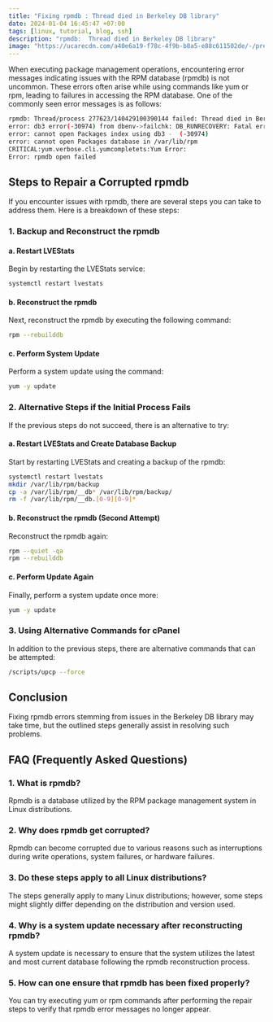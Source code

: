 ```yaml
---
title: "Fixing rpmdb : Thread died in Berkeley DB library"
date: 2024-01-04 16:45:47 +07:00
tags: [linux, tutorial, blog, ssh]
description: "rpmdb:  Thread died in Berkeley DB library"
image: "https://ucarecdn.com/a40e6a19-f78c-4f9b-b8a5-e88c611502de/-/preview/500x500/-/quality/smart/-/format/auto/"
---
```


When executing package management operations, encountering error messages indicating issues with the RPM database (rpmdb) is not uncommon. These errors often arise while using commands like yum or rpm, leading to failures in accessing the RPM database. One of the commonly seen error messages is as follows:

```bash
rpmdb: Thread/process 277623/140429100390144 failed: Thread died in Berkeley DB library
error: db3 error(-30974) from dbenv->failchk: DB_RUNRECOVERY: Fatal error, run database recovery
error: cannot open Packages index using db3 -  (-30974)
error: cannot open Packages database in /var/lib/rpm
CRITICAL:yum.verbose.cli.yumcompletets:Yum Error: 
Error: rpmdb open failed
```

## **Steps to Repair a Corrupted rpmdb**

If you encounter issues with rpmdb, there are several steps you can take to address them. Here is a breakdown of these steps:

### **1. Backup and Reconstruct the rpmdb**

#### **a. Restart LVEStats**

Begin by restarting the LVEStats service:

```bash
systemctl restart lvestats
```

#### **b. Reconstruct the rpmdb**

Next, reconstruct the rpmdb by executing the following command:

```bash
rpm --rebuilddb
```

#### **c. Perform System Update**

Perform a system update using the command:

```bash
yum -y update
```

### **2. Alternative Steps if the Initial Process Fails**

If the previous steps do not succeed, there is an alternative to try:

#### **a. Restart LVEStats and Create Database Backup**

Start by restarting LVEStats and creating a backup of the rpmdb:

```bash
systemctl restart lvestats
mkdir /var/lib/rpm/backup
cp -a /var/lib/rpm/__db* /var/lib/rpm/backup/
rm -f /var/lib/rpm/__db.[0-9][0-9]*
```

#### **b. Reconstruct the rpmdb (Second Attempt)**

Reconstruct the rpmdb again:

```bash
rpm --quiet -qa
rpm --rebuilddb
```

#### **c. Perform Update Again**

Finally, perform a system update once more:

```bash
yum -y update
```

### **3. Using Alternative Commands for cPanel**

In addition to the previous steps, there are alternative commands that can be attempted:

```bash
/scripts/upcp --force
```

## **Conclusion**

Fixing rpmdb errors stemming from issues in the Berkeley DB library may take time, but the outlined steps generally assist in resolving such problems.

## **FAQ (Frequently Asked Questions)**

### **1. What is rpmdb?**
Rpmdb is a database utilized by the RPM package management system in Linux distributions.

### **2. Why does rpmdb get corrupted?**
Rpmdb can become corrupted due to various reasons such as interruptions during write operations, system failures, or hardware failures.

### **3. Do these steps apply to all Linux distributions?**
The steps generally apply to many Linux distributions; however, some steps might slightly differ depending on the distribution and version used.

### **4. Why is a system update necessary after reconstructing rpmdb?**
A system update is necessary to ensure that the system utilizes the latest and most current database following the rpmdb reconstruction process.

### **5. How can one ensure that rpmdb has been fixed properly?**
You can try executing yum or rpm commands after performing the repair steps to verify that rpmdb error messages no longer appear.